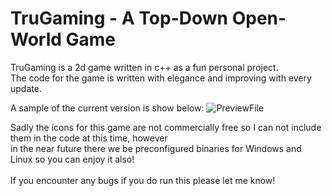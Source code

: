 # TruGaming - A Top-Down Open-World Game

TruGaming is a 2d game written in c++ as a fun personal project. <br>
The code for the game is written with elegance and improving with every update.

A sample of the current version is show below:
![PreviewFile](Preview/version0.15.gif)

Sadly the icons for this game are not commercially free so I can not include them in the code at this time, however <br> in the near future there we be preconfigured binaries for Windows and Linux so you can enjoy it also!
<br><br>
If you encounter any bugs if you do run this please let me know!

